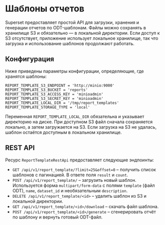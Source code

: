 <!--
Licensed to the Apache Software Foundation (ASF) under one
or more contributor license agreements.  See the NOTICE file
distributed with this work for additional information
regarding copyright ownership.  The ASF licenses this file
to you under the Apache License, Version 2.0 (the
"License"); you may not use this file except in compliance
with the License.  You may obtain a copy of the License at

  http://www.apache.org/licenses/LICENSE-2.0

Unless required by applicable law or agreed to in writing,
software distributed under the License is distributed on an
"AS IS" BASIS, WITHOUT WARRANTIES OR CONDITIONS OF ANY
KIND, either express or implied.  See the License for the
specific language governing permissions and limitations
under the License.
-->

# Шаблоны отчетов

Superset предоставляет простой API для загрузки, хранения и генерации отчетов по ODT-шаблонам. Файлы можно сохранять в хранилище S3 и обязательно — в локальной директории. Если доступ к S3 отсутствует, приложение использует локальное хранилище, так что загрузка и использование шаблонов продолжают работать.

## Конфигурация

Ниже приведены параметры конфигурации, определяющие, где хранятся шаблоны:

```
REPORT_TEMPLATE_S3_ENDPOINT = 'http://minio:9000'
REPORT_TEMPLATE_S3_BUCKET = 'reports'
REPORT_TEMPLATE_S3_ACCESS_KEY = 'minioadmin'
REPORT_TEMPLATE_S3_SECRET_KEY = 'minioadmin'
REPORT_TEMPLATE_LOCAL_DIR = '/tmp/report_templates'
REPORT_TEMPLATE_STORAGE_TYPE = 'local'

```

Переменная `REPORT_TEMPLATE_LOCAL_DIR` обязательна и указывает директорию на диске. При доступном S3 файл сначала сохраняется локально, а затем загружается на S3. Если загрузка на S3 не удалась, шаблон остаётся доступным в локальном хранилище.

## REST API

Ресурс `ReportTemplateRestApi` предоставляет следующие эндпоинты:

- `GET /api/v1/report_template/?limit=25&offset=0` – получить список шаблонов с пагинацией. В ответе поля `result` и `count`.
- `POST /api/v1/report_template/` – загрузить новый шаблон. Используется форма `multipart/form-data` с полями `template` (файл ODT), `name`, `dataset_id` и необязательным `description`.
- `DELETE /api/v1/report_template/<id>` – удалить шаблон из S3 и локальной директории.
- `GET /api/v1/report_template/<id>/download` – скачать файл шаблона.
- `POST /api/v1/report_template/<id>/generate` – сгенерировать отчёт по шаблону и вернуть готовый ODT-файл.

